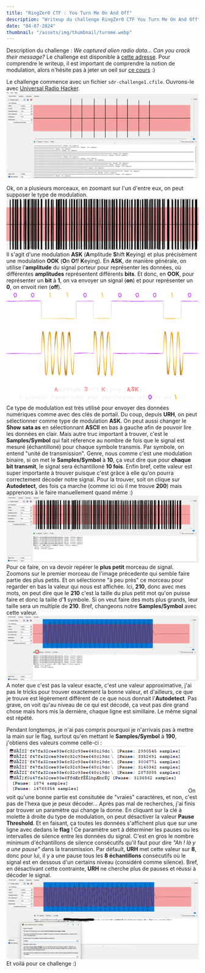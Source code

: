 ```yaml
---
title: "RingZer0 CTF : You Turn Me On And Off"
description: "Writeup du challenge RingZer0 CTF You Turn Me On And Off"
date: "04-07-2024"
thumbnail: "/assets/img/thumbnail/turnme.webp"
---
```

Description du challenge : *We captured alien radio data... Can you crack their message?*
Le challenge est disponible à [cette adresse](https://ringzer0ctf.com/challenges/332).
Pour comprendre le writeup, il est important de comprendre la notion de modulation, alors n'hésite pas à jeter un oeil sur [ce cours](../Radio/Radio%20Basics/modulation.html) :) 

Le challenge commence avec un fichier `sdr-challenge1.cfile`. 
Ouvrons-le avec [Universal Radio Hacker](https://github.com/jopohl/urh). 
![Universal Radio Hacker](../../assets/img/pages/writeups/turnme/turnme1.png)

Ok, on a plusieurs morceaux, en zoomant sur l'un d'entre eux, on peut supposer le type de modulation.
![Universal Radio Hacker](../../assets/img/pages/writeups/turnme/turnme2.png)
Il s'agit d'une modulation **ASK** (**A**mplitude **S**hift **K**eying) et plus précisément une modulation **OOK** (**O**n **O**ff **K**eying). 
En **ASK**, de manière générale, on utilise l'**amplitude** du signal porteur pour représenter les données, où différentes **amplitudes** représentent différents **bits**. 
Et donc, en **OOK**, pour représenter un **bit** à **1**, on va envoyer un signal (**on**) et pour représenter un **0**, on envoit rien (**off**).
![Schema ASK OOK](../../assets/img/pages/writeups/turnme/turnme3.svg)
Ce type de modulation est très utilisé pour envoyer des données numériques comme avec des clés de portail. 
Du coup, depuis **URH**, on peut sélectionner comme type de modulation **ASK**. On peut aussi changer le **Show sata as** en sélectionnant **ASCII** en bas à gauche afin de pouvoir lire les données en clair.
Mais autre truc important à trouver, c'est le **Samples/Symbol** qui fait réference au nombre de fois que le signal est mesuré (échantilloné) pour chaque symbole transmis. Par symbole, on entend "unité de transmission".
Genre, nous comme c'est une modulation binaire, si on met le **Samples/Symbol** à **10**, ça veut dire que pour **chaque bit transmit**, le signal sera échantilloné **10 fois**. 
Enfin bref, cette valeur est super importante à trouver puisque c'est grâce à elle qu'on pourra correctement décoder notre signal. Pour la trouver, soit on clique sur **Autodetect**, des fois ça marche (comme ici où il me trouve **200**) mais apprenons à le faire manuellement quand même :)  
![Universal Radio Hacker](../../assets/img/pages/writeups/turnme/turnme4.png)
Pour ce faire, on va devoir repérer le **plus petit** morceau de signal. 
Zoomons sur le premier morceau de l'image précedente qui semble faire partie des plus petits. Et on sélectionne "à peu près" ce morceau pour regarder en bas la valeur qui nous est affichée. Ici, **210**, donc avec mes mots, on peut dire que le **210** c'est la taille du plus petit mot qu'on puisse faire et donc la taille d'**1** symbole. Si on veut faire des mots plus grands, leur taille sera un multiple de **210**. 
Bref, changeons notre **Samples/Symbol** avec cette valeur.
![Universal Radio Hacker](../../assets/img/pages/writeups/turnme/turnme5.png)
A noter que c'est pas la valeur exacte, c'est une valeur approximative, j'ai pas le tricks pour trouver exactement la bonne valeur, et d'ailleurs, ce que je trouve est légèrement différent de ce que nous donnait l'**Autodetect**.
Pas grave, on voit qu'au niveau de ce qui est décodé, ça veut pas dire grand chose mais hors mis la dernière, chaque ligne est simillaire. Le même signal est répété.

Pendant longtemps, je n'ai pas compris pourquoi je n'arrivais pas à mettre la main sur le flag, surtout qu'en mettant le **Samples/Symbol** à **190**, j'obtiens des valeurs comme celle-ci : 
![Universal Radio Hacker](../../assets/img/pages/writeups/turnme/turnme6.png)
On voit qu'une bonne partie est consitutée de "vraies" caractères, et non, c'est pas de l'hexa que je peux décoder... 
Après pas mal de recherches, j'ai finis par trouver un paramètre qui change la donne. 
En cliquant sur la clé à molette à droite du type de modulation, on peut désactiver la valeur **Pause Threshold**. Et en faisant, ça toutes les données s'affichent plus que sur une ligne avec dedans le **flag** !
Ce paramètre sert à déterminer les pauses ou les intervalles de silence entre les données du signal. C'est en gros le nombre minimum d'échantillons de silence consécutifs qu'il faut pour dire *"Ah ! là y a une pause"* dans la transmission. 
Par défault, **URH** met cette valeur sur **8**, donc pour lui, il y a une pause tous les **8 échantillons** consécutifs où le signal est en dessous d'un certains niveau (considéré comme silence).
Bref, en désactivant cette contrainte, **URH** ne cherche plus de pauses et réussi à décoder le signal.
![Universal Radio Hacker](../../assets/img/pages/writeups/turnme/turnme7.png)
Et voilà pour ce challenge :)